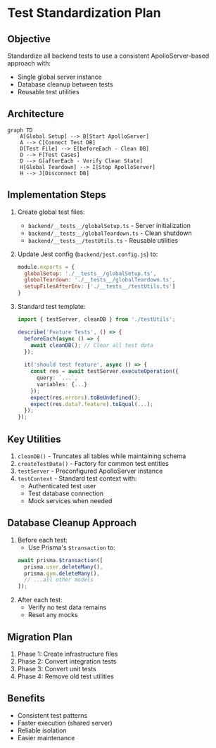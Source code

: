 # Test Standardization Plan

## Objective
Standardize all backend tests to use a consistent ApolloServer-based approach with:
- Single global server instance
- Database cleanup between tests
- Reusable test utilities

## Architecture

```mermaid
graph TD
    A[Global Setup] --> B[Start ApolloServer]
    A --> C[Connect Test DB]
    D[Test File] --> E[beforeEach - Clean DB]
    D --> F[Test Cases]
    D --> G[afterEach - Verify Clean State]
    H[Global Teardown] --> I[Stop ApolloServer]
    H --> J[Disconnect DB]
```

## Implementation Steps

1. Create global test files:
   - `backend/__tests__/globalSetup.ts` - Server initialization
   - `backend/__tests__/globalTeardown.ts` - Clean shutdown
   - `backend/__tests__/testUtils.ts` - Reusable utilities

2. Update Jest config (`backend/jest.config.js`) to:
   ```javascript
   module.exports = {
     globalSetup: './__tests__/globalSetup.ts',
     globalTeardown: './__tests__/globalTeardown.ts',
     setupFilesAfterEnv: ['./__tests__/testUtils.ts']
   }
   ```

3. Standard test template:
   ```typescript
   import { testServer, cleanDB } from './testUtils';
   
   describe('Feature Tests', () => {
     beforeEach(async () => {
       await cleanDB(); // Clear all test data
     });
     
     it('should test feature', async () => {
       const res = await testServer.executeOperation({
         query: `...`,
         variables: {...}
       });
       expect(res.errors).toBeUndefined();
       expect(res.data?.feature).toEqual(...);
     });
   });
   ```

## Key Utilities

1. `cleanDB()` - Truncates all tables while maintaining schema
2. `createTestData()` - Factory for common test entities
3. `testServer` - Preconfigured ApolloServer instance
4. `testContext` - Standard test context with:
   - Authenticated test user
   - Test database connection
   - Mock services when needed

## Database Cleanup Approach

1. Before each test:
   - Use Prisma's `$transaction` to:
   ```typescript
   await prisma.$transaction([
     prisma.user.deleteMany(),
     prisma.gym.deleteMany(),
     // ...all other models
   ]);
   ```
2. After each test:
   - Verify no test data remains
   - Reset any mocks

## Migration Plan

1. Phase 1: Create infrastructure files
2. Phase 2: Convert integration tests
3. Phase 3: Convert unit tests
4. Phase 4: Remove old test utilities

## Benefits

- Consistent test patterns
- Faster execution (shared server)
- Reliable isolation
- Easier maintenance